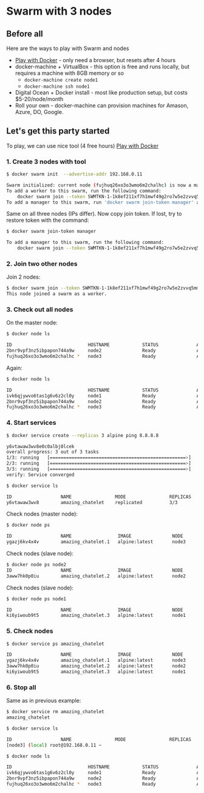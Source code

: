 # Swarm with 3 nodes

## Before all

Here are the ways to play with Swarm and nodes
* [Play with Docker](https://play-with-docker.com/) - only need a browser, but resets after 4 hours
* docker-machine + VirtualBox - this option is free and runs locally, but requires a machine with 8GB memory or so
    - `docker-machine create node1`
    - `docker-machine ssh node1`
* Digital Ocean + Docker install - most like production setup, but costs $5-20/node/month
* Roll your own - docker-machine can provision machines for Amason, Azure, DO, Google.

## Let's get this party started

To play, we can use nice tool (4 free hours) [Play with Docker](https://play-with-docker.com/)

### 1. Create 3 nodes with tool

```bash
$ docker swarm init  --advertise-addr 192.168.0.11

Swarm initialized: current node (fujhuq26xo3o3wmo6m2chalhc) is now a manager.
To add a worker to this swarm, run the following command:
    docker swarm join --token SWMTKN-1-1k8ef211xf7h1mwf49g2ro7w5e2zvvq5mm6ew71232z7ff6ki3-3v4lf9iierp30z787zvko9fit 192.168.0.11:2377
To add a manager to this swarm, run 'docker swarm join-token manager' and follow the instructions.
```
Same on all three nodes (IPs differ).
Now copy join token. If lost, try to restore token with the command:
```bash
$ docker swarm join-token manager

To add a manager to this swarm, run the following command:
    docker swarm join --token SWMTKN-1-1k8ef211xf7h1mwf49g2ro7w5e2zvvq5mm6ew71232z7ff6ki3-9gkkj5a8u8nszt6t9qvdgzvbt 192.168.0.11:2377
```

### 2. Join two other nodes

Join 2 nodes:
```bash
$ docker swarm join --token SWMTKN-1-1k8ef211xf7h1mwf49g2ro7w5e2zvvq5mm6ew71232z7ff6ki3-3v4lf9iierp30z787zvko9fit 192.168.0.11:2377
This node joined a swarm as a worker.
```

### 3. Check out all nodes

On the master node:
```bash
$ docker node ls

ID                            HOSTNAME            STATUS              AVAILABILITY        MANAGER STATUS      ENGINE VERSION
2bnr9vpf3nz5ibpapon744a9w     node2               Ready               Active                                  19.03.4
fujhuq26xo3o3wmo6m2chalhc *   node3               Ready               Active              Leader              19.03.4
```

Again:

```bash
$ docker node ls

ID                            HOSTNAME            STATUS              AVAILABILITY        MANAGER STATUS      ENGINE VERSION
ivk6qjywvo6tas1g6v6z2cl0y     node1               Ready               Active                                  19.03.4
2bnr9vpf3nz5ibpapon744a9w     node2               Ready               Active                                  19.03.4
fujhuq26xo3o3wmo6m2chalhc *   node3               Ready               Active              Leader              19.03.4
```

### 4. Start services

```bash
$ docker service create --replicas 3 alpine ping 8.8.8.8

y6vtawaw3wv8e0c0albj0lcek
overall progress: 3 out of 3 tasks
1/3: running   [==================================================>]
2/3: running   [==================================================>]
3/3: running   [==================================================>]
verify: Service converged
```
```bash
$ docker service ls

ID                  NAME                MODE                REPLICAS            IMAGE               PORTS
y6vtawaw3wv8        amazing_chatelet    replicated          3/3                 alpine:latest
```

Check nodes (master node):

```bash
$ docker node ps

ID                  NAME                 IMAGE               NODE                DESIRED STATE       CURRENT STATE            ERROR               PORTS
ygazj6kv4x4v        amazing_chatelet.1   alpine:latest       node3               Running             Running 54 seconds ago   
```

Check nodes (slave node):

```bash
$ docker node ps node2
ID                  NAME                 IMAGE               NODE                DESIRED STATE       CURRENT STATE                ERROR               PORTS
3aww7hk0p0iu        amazing_chatelet.2   alpine:latest       node2               Running             Running about a minute ago                       
```

Check nodes (slave node):

```bash
$ docker node ps node1

ID                  NAME                 IMAGE               NODE                DESIRED STATE       CURRENT STATE                ERROR               PORTS
ki6yiwoub9t5        amazing_chatelet.3   alpine:latest       node1               Running             Running about a minute ago                    
```

### 5. Check nodes

```bash
$ docker service ps amazing_chatelet

ID                  NAME                 IMAGE               NODE                DESIRED STATE       CURRENT STATE                ERROR               PORTS
ygazj6kv4x4v        amazing_chatelet.1   alpine:latest       node3               Running             Running about a minute ago                       
3aww7hk0p0iu        amazing_chatelet.2   alpine:latest       node2               Running             Running about a minute ago                       
ki6yiwoub9t5        amazing_chatelet.3   alpine:latest       node1               Running             Running about a minute ago   
```

### 6. Stop all

Same as in previous example:

```bash
$ docker service rm amazing_chatelet
amazing_chatelet

$ docker service ls

ID                  NAME                MODE                REPLICAS            IMAGE               PORTS
[node3] (local) root@192.168.0.11 ~

$ docker node ls

ID                            HOSTNAME            STATUS              AVAILABILITY        MANAGER STATUS      ENGINE VERSION
ivk6qjywvo6tas1g6v6z2cl0y     node1               Ready               Active                                  19.03.4
2bnr9vpf3nz5ibpapon744a9w     node2               Ready               Active                                  19.03.4
fujhuq26xo3o3wmo6m2chalhc *   node3               Ready               Active              Leader              19.03.4
```
